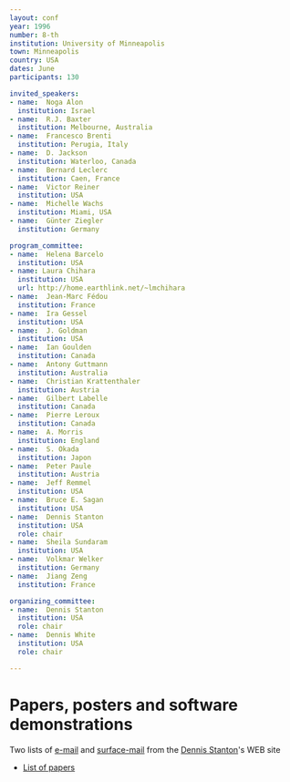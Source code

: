```yaml
---
layout: conf
year: 1996
number: 8-th
institution: University of Minneapolis
town: Minneapolis
country: USA
dates: June
participants: 130

invited_speakers:
- name:  Noga Alon
  institution: Israel
- name:  R.J. Baxter
  institution: Melbourne, Australia
- name:  Francesco Brenti
  institution: Perugia, Italy
- name:  D. Jackson
  institution: Waterloo, Canada
- name:  Bernard Leclerc
  institution: Caen, France
- name:  Victor Reiner
  institution: USA
- name:  Michelle Wachs
  institution: Miami, USA
- name:  Günter Ziegler
  institution: Germany

program_committee:
- name:  Helena Barcelo
  institution: USA
- name: Laura Chihara
  institution: USA
  url: http://home.earthlink.net/~lmchihara
- name:  Jean-Marc Fédou
  institution: France
- name:  Ira Gessel
  institution: USA
- name:  J. Goldman
  institution: USA
- name:  Ian Goulden
  institution: Canada
- name:  Antony Guttmann
  institution: Australia
- name:  Christian Krattenthaler
  institution: Austria
- name:  Gilbert Labelle
  institution: Canada
- name:  Pierre Leroux
  institution: Canada
- name:  A. Morris
  institution: England
- name:  S. Okada
  institution: Japon
- name:  Peter Paule
  institution: Austria
- name:  Jeff Remmel
  institution: USA
- name:  Bruce E. Sagan
  institution: USA
- name:  Dennis Stanton
  institution: USA
  role: chair
- name:  Sheila Sundaram
  institution: USA
- name:  Volkmar Welker
  institution: Germany
- name:  Jiang Zeng
  institution: France

organizing_committee:
- name:  Dennis Stanton
  institution: USA
  role: chair
- name:  Dennis White
  institution: USA
  role: chair

---
```

# Papers, posters and software demonstrations

Two lists of <A HREF="elist.fpsac96">e-mail</A> and <A HREF="slist.fpsac96">surface-mail</A> from
the <A HREF="http://www.math.umn.edu/~stanton/">Dennis Stanton</A>'s WEB site<BR>


- <A HREF="articles.html">List of papers</A>
